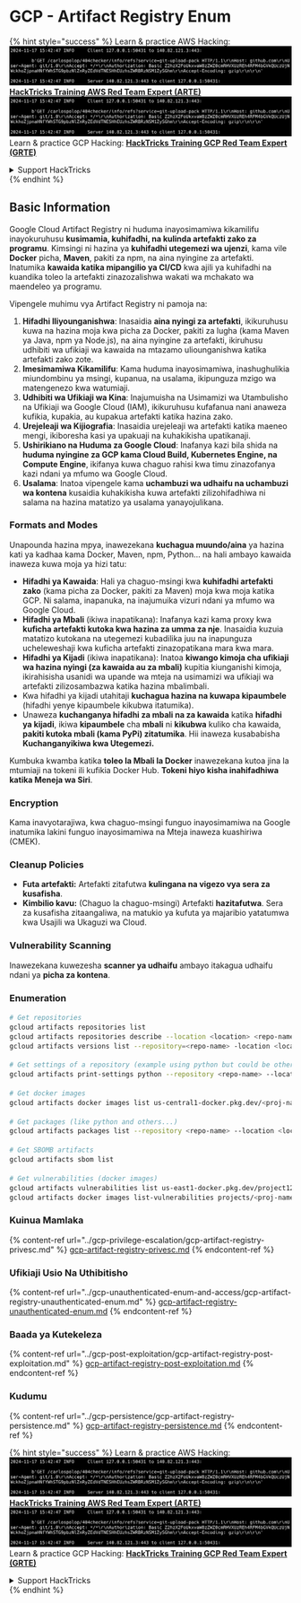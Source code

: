 # GCP - Artifact Registry Enum

{% hint style="success" %}
Learn & practice AWS Hacking:<img src="../../../.gitbook/assets/image (1).png" alt="" data-size="line">[**HackTricks Training AWS Red Team Expert (ARTE)**](https://training.hacktricks.xyz/courses/arte)<img src="../../../.gitbook/assets/image (1).png" alt="" data-size="line">\
Learn & practice GCP Hacking: <img src="../../../.gitbook/assets/image (2).png" alt="" data-size="line">[**HackTricks Training GCP Red Team Expert (GRTE)**<img src="../../../.gitbook/assets/image (2).png" alt="" data-size="line">](https://training.hacktricks.xyz/courses/grte)

<details>

<summary>Support HackTricks</summary>

* Check the [**subscription plans**](https://github.com/sponsors/carlospolop)!
* **Join the** 💬 [**Discord group**](https://discord.gg/hRep4RUj7f) or the [**telegram group**](https://t.me/peass) or **follow** us on **Twitter** 🐦 [**@hacktricks\_live**](https://twitter.com/hacktricks\_live)**.**
* **Share hacking tricks by submitting PRs to the** [**HackTricks**](https://github.com/carlospolop/hacktricks) and [**HackTricks Cloud**](https://github.com/carlospolop/hacktricks-cloud) github repos.

</details>
{% endhint %}

## Basic Information

Google Cloud Artifact Registry ni huduma inayosimamiwa kikamilifu inayokuruhusu **kusimamia, kuhifadhi, na kulinda artefakti zako za programu**. Kimsingi ni hazina ya **kuhifadhi utegemezi wa ujenzi**, kama vile **Docker** picha, **Maven**, pakiti za npm, na aina nyingine za artefakti. Inatumika **kawaida katika mipangilio ya CI/CD** kwa ajili ya kuhifadhi na kuandika toleo la artefakti zinazozalishwa wakati wa mchakato wa maendeleo ya programu.

Vipengele muhimu vya Artifact Registry ni pamoja na:

1. **Hifadhi Iliyounganishwa**: Inasaidia **aina nyingi za artefakti**, ikikuruhusu kuwa na hazina moja kwa picha za Docker, pakiti za lugha (kama Maven ya Java, npm ya Node.js), na aina nyingine za artefakti, ikiruhusu udhibiti wa ufikiaji wa kawaida na mtazamo uliounganishwa katika artefakti zako zote.
2. **Imesimamiwa Kikamilifu**: Kama huduma inayosimamiwa, inashughulikia miundombinu ya msingi, kupanua, na usalama, ikipunguza mzigo wa matengenezo kwa watumiaji.
3. **Udhibiti wa Ufikiaji wa Kina**: Inajumuisha na Usimamizi wa Utambulisho na Ufikiaji wa Google Cloud (IAM), ikikuruhusu kufafanua nani anaweza kufikia, kupakia, au kupakua artefakti katika hazina zako.
4. **Urejeleaji wa Kijiografia**: Inasaidia urejeleaji wa artefakti katika maeneo mengi, ikiboresha kasi ya upakuaji na kuhakikisha upatikanaji.
5. **Ushirikiano na Huduma za Google Cloud**: Inafanya kazi bila shida na **huduma nyingine za GCP kama Cloud Build, Kubernetes Engine, na Compute Engine**, ikifanya kuwa chaguo rahisi kwa timu zinazofanya kazi ndani ya mfumo wa Google Cloud.
6. **Usalama**: Inatoa vipengele kama **uchambuzi wa udhaifu na uchambuzi wa kontena** kusaidia kuhakikisha kuwa artefakti zilizohifadhiwa ni salama na hazina matatizo ya usalama yanayojulikana.

### Formats and Modes

Unapounda hazina mpya, inawezekana **kuchagua muundo/aina** ya hazina kati ya kadhaa kama Docker, Maven, npm, Python... na hali ambayo kawaida inaweza kuwa moja ya hizi tatu:

* **Hifadhi ya Kawaida**: Hali ya chaguo-msingi kwa **kuhifadhi artefakti zako** (kama picha za Docker, pakiti za Maven) moja kwa moja katika GCP. Ni salama, inapanuka, na inajumuika vizuri ndani ya mfumo wa Google Cloud.
* **Hifadhi ya Mbali** (ikiwa inapatikana): Inafanya kazi kama proxy kwa **kuficha artefakti kutoka kwa hazina za umma za nje**. Inasaidia kuzuia matatizo kutokana na utegemezi kubadilika juu na inapunguza ucheleweshaji kwa kuficha artefakti zinazopatikana mara kwa mara.
* **Hifadhi ya Kijadi** (ikiwa inapatikana): Inatoa **kiwango kimoja cha ufikiaji wa hazina nyingi (za kawaida au za mbali)** kupitia kiunganishi kimoja, ikirahisisha usanidi wa upande wa mteja na usimamizi wa ufikiaji wa artefakti zilizosambazwa katika hazina mbalimbali.
* Kwa hifadhi ya kijadi utahitaji **kuchagua hazina na kuwapa kipaumbele** (hifadhi yenye kipaumbele kikubwa itatumika).
* Unaweza **kuchanganya hifadhi za mbali na za kawaida** katika **hifadhi ya kijadi**, ikiwa **kipaumbele** cha **mbali** ni **kikubwa** kuliko cha kawaida, **pakiti kutoka mbali (kama PyPi) zitatumika**. Hii inaweza kusababisha **Kuchanganyikiwa kwa Utegemezi.**

Kumbuka kwamba katika **toleo la Mbali la Docker** inawezekana kutoa jina la mtumiaji na tokeni ili kufikia Docker Hub. **Tokeni hiyo kisha inahifadhiwa katika Meneja wa Siri**.

### Encryption

Kama inavyotarajiwa, kwa chaguo-msingi funguo inayosimamiwa na Google inatumika lakini funguo inayosimamiwa na Mteja inaweza kuashiriwa (CMEK).

### Cleanup Policies

* **Futa artefakti:** Artefakti zitafutwa **kulingana na vigezo vya sera za kusafisha**.
* **Kimbilio kavu:** (Chaguo la chaguo-msingi) Artefakti **hazitafutwa**. Sera za kusafisha zitaangaliwa, na matukio ya kufuta ya majaribio yatatumwa kwa Usajili wa Ukaguzi wa Cloud.

### Vulnerability Scanning

Inawezekana kuwezesha **scanner ya udhaifu** ambayo itakagua udhaifu ndani ya **picha za kontena**.

### Enumeration
```bash
# Get repositories
gcloud artifacts repositories list
gcloud artifacts repositories describe --location <location> <repo-name>
gcloud artifacts versions list --repository=<repo-name> -location <location> --package <package-name>

# Get settings of a repository (example using python but could be other)
gcloud artifacts print-settings python --repository <repo-name> --location <location>

# Get docker images
gcloud artifacts docker images list us-central1-docker.pkg.dev/<proj-name>/<repo-name>

# Get packages (like python and others...)
gcloud artifacts packages list --repository <repo-name> --location <location>

# Get SBOMB artifacts
gcloud artifacts sbom list

# Get vulnerabilities (docker images)
gcloud artifacts vulnerabilities list us-east1-docker.pkg.dev/project123/repository123/someimage@sha256:49765698074d6d7baa82f
gcloud artifacts docker images list-vulnerabilities projects/<proj-name>/locations/<location>/scans/<scan-uuid>
```
### Kuinua Mamlaka

{% content-ref url="../gcp-privilege-escalation/gcp-artifact-registry-privesc.md" %}
[gcp-artifact-registry-privesc.md](../gcp-privilege-escalation/gcp-artifact-registry-privesc.md)
{% endcontent-ref %}

### Ufikiaji Usio Na Uthibitisho

{% content-ref url="../gcp-unauthenticated-enum-and-access/gcp-artifact-registry-unauthenticated-enum.md" %}
[gcp-artifact-registry-unauthenticated-enum.md](../gcp-unauthenticated-enum-and-access/gcp-artifact-registry-unauthenticated-enum.md)
{% endcontent-ref %}

### Baada ya Kutekeleza

{% content-ref url="../gcp-post-exploitation/gcp-artifact-registry-post-exploitation.md" %}
[gcp-artifact-registry-post-exploitation.md](../gcp-post-exploitation/gcp-artifact-registry-post-exploitation.md)
{% endcontent-ref %}

### Kudumu

{% content-ref url="../gcp-persistence/gcp-artifact-registry-persistence.md" %}
[gcp-artifact-registry-persistence.md](../gcp-persistence/gcp-artifact-registry-persistence.md)
{% endcontent-ref %}

{% hint style="success" %}
Learn & practice AWS Hacking:<img src="../../../.gitbook/assets/image (1).png" alt="" data-size="line">[**HackTricks Training AWS Red Team Expert (ARTE)**](https://training.hacktricks.xyz/courses/arte)<img src="../../../.gitbook/assets/image (1).png" alt="" data-size="line">\
Learn & practice GCP Hacking: <img src="../../../.gitbook/assets/image (2).png" alt="" data-size="line">[**HackTricks Training GCP Red Team Expert (GRTE)**<img src="../../../.gitbook/assets/image (2).png" alt="" data-size="line">](https://training.hacktricks.xyz/courses/grte)

<details>

<summary>Support HackTricks</summary>

* Check the [**subscription plans**](https://github.com/sponsors/carlospolop)!
* **Join the** 💬 [**Discord group**](https://discord.gg/hRep4RUj7f) or the [**telegram group**](https://t.me/peass) or **follow** us on **Twitter** 🐦 [**@hacktricks\_live**](https://twitter.com/hacktricks\_live)**.**
* **Share hacking tricks by submitting PRs to the** [**HackTricks**](https://github.com/carlospolop/hacktricks) and [**HackTricks Cloud**](https://github.com/carlospolop/hacktricks-cloud) github repos.

</details>
{% endhint %}
